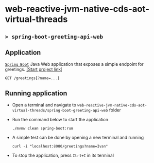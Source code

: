 # web-reactive-jvm-native-cds-aot-virtual-threads
## `> spring-boot-greeting-api-web`

## Application

[`Spring Boot`](https://docs.spring.io/spring-boot/index.html) Java Web application that exposes a simple endpoint for greetings. [[Start project link]](https://start.spring.io/#!type=maven-project&language=java&platformVersion=3.3.1&packaging=jar&jvmVersion=21&groupId=com.ivanfranchin&artifactId=spring-boot-greetings-api-web&name=spring-boot-greetings-api-web&description=Demo%20project%20for%20Spring%20Boot&packageName=com.ivanfranchin.springbootgreetingsapiweb&dependencies=web)
```
GET /greetings[?name=...]
```

## Running application

- Open a terminal and navigate to `web-reactive-jvm-native-cds-aot-virtual-threads/spring-boot-greeting-api-web` folder

- Run the command below to start the application
  ```
  ./mvnw clean spring-boot:run
  ```

- A simple test can be done by opening a new terminal and running
  ```
  curl -i "localhost:8080/greetings?name=Ivan"
  ```

- To stop the application, press `Ctrl+C` in its terminal
